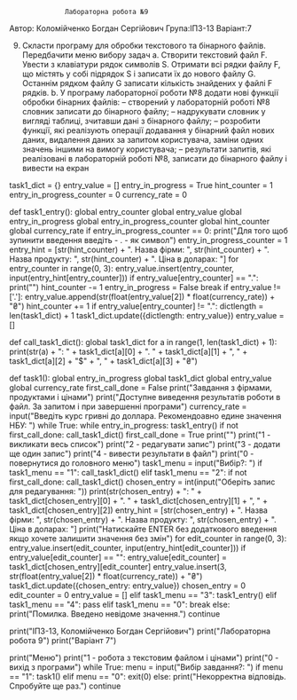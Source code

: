                   Лабораторна робота №9   

Автор: Коломійченко Богдан Сергійович
Група:ІПЗ-13
Варіант:7

9.	Скласти програму для обробки текстового та бінарного файлів. Передбачити меню вибору задач 
a.	Створити текстовий файл F. Увести з клавіатури рядок символів S. Отримати всі рядки файлу F, що містять у собі підрядок S і записати їх до нового файлу G. Останнім рядком файлу G записати кількість знайдених у файлі F рядків.
b.	У програму лабораторної роботи №8 додати нові функції обробки бінарних файлів:
–	створений у лабораторній роботі №8 словник записати до бінарного файлу;
–	надрукувати словник у вигляді таблиці, зчитавши дані з бінарного файлу;
–	розробити функції, які реалізують операції додавання у бінарний файл нових даних, видалення даних за запитом користувача, заміни одних значень іншими на вимогу користувача;
–	результати запитів, які реалізовані в лабораторній роботі №8, записати до бінарного файлу і вивести на екран

task1_dict = {}
entry_value = []
entry_in_progress = True
hint_counter = 1
entry_in_progress_counter = 0
currency_rate = 0


def task1_entry():
    global entry_counter
    global entry_value
    global entry_in_progress
    global entry_in_progress_counter
    global hint_counter
    global currency_rate
    if entry_in_progress_counter == 0:
        print("Для того щоб зупинити введення введіть - . - як символ")
        entry_in_progress_counter = 1
    entry_hint = [str(hint_counter) + ". Назва фірми: ", str(hint_counter) + ". Назва продукту: ",
                  str(hint_counter) + ". Ціна в доларах: "]
    for entry_counter in range(0, 3):
        entry_value.insert(entry_counter, input(entry_hint[entry_counter]))
        if entry_value[entry_counter] == ".":
            print("")
            hint_counter -= 1
            entry_in_progress = False
            break
    if entry_value != ['.']:
        entry_value.append(str(float(entry_value[2]) * float(currency_rate)) + "₴")
    hint_counter += 1
    if entry_value[entry_counter] != ".":
        dictlength = len(task1_dict) + 1
        task1_dict.update({dictlength: entry_value})
    entry_value = []


def call_task1_dict():
    global task1_dict
    for a in range(1, len(task1_dict) + 1):
        print(str(a) + ": " + task1_dict[a][0] + ". " + task1_dict[a][1] + ", " + task1_dict[a][2] + "$" + ", "
              + task1_dict[a][3] + "₴")


def task1():
    global entry_in_progress
    global task1_dict
    global entry_value
    global currency_rate
    first_call_done = False
    print("Завдання з фірмами, продуктами і цінами")
    print("Доступне виведення результатів роботи в файл. За запитом і при завершенні програми")
    currency_rate = input("Введіть курс гривні до доллара. Рекомендоавно едине значення НБУ: ")
    while True:
        while entry_in_progress:
            task1_entry()
        if not first_call_done:
            call_task1_dict()
            first_call_done = True
        print("")
        print("1 - викликати весь список")
        print("2 - редагувати запис")
        print("3 - додати ще один запис")
        print("4 - вивести результати в файл")
        print("0 - повернутися до головного меню")
        task1_menu = input("Вибір?: ")
        if task1_menu == "1":
            call_task1_dict()
        elif task1_menu == "2":
            if not first_call_done:
                call_task1_dict()
            chosen_entry = int(input("Оберіть запис для редагування: "))
            print(str(chosen_entry) + ": " + task1_dict[chosen_entry][0] + ". " + task1_dict[chosen_entry][1] +
                  ", " + task1_dict[chosen_entry][2])
            entry_hint = [str(chosen_entry) + ". Назва фірми: ", str(chosen_entry) + ". Назва продукту: ",
                          str(chosen_entry) + ". Ціна в доларах: "]
            print("Натискайте ENTER без додаткового введення якщо хочете залишити значення без змін")
            for edit_counter in range(0, 3):
                entry_value.insert(edit_counter, input(entry_hint[edit_counter]))
                if entry_value[edit_counter] == "":
                    entry_value[edit_counter] = task1_dict[chosen_entry][edit_counter]
            entry_value.insert(3, str(float(entry_value[2]) * float(currency_rate)) + "₴")
            task1_dict.update({chosen_entry: entry_value})
            chosen_entry = 0
            edit_counter = 0
            entry_value = []
        elif task1_menu == "3":
            task1_entry()
        elif task1_menu == "4":
            pass
        elif task1_menu == "0":
            break
        else:
            print("Помилка. Введено невідоме значення.")
            continue


print("ІПЗ-13, Коломійченко Богдан Сергійович")
print("Лабораторна робота 9")
print("Варіант 7")

print("Меню")
print("1 - робота з текстовим файлом і цінами")
print("0 - вихід з програми")
while True:
    menu = input("Вибір завдання?: ")
    if menu == "1":
        task1()
    elif menu == "0":
        exit(0)
    else:
        print("Некорректна відповідь. Спробуйте ще раз.")
        continue
